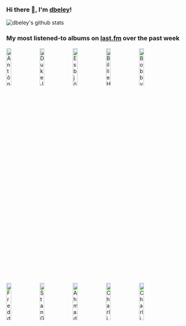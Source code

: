 ### Hi there 👋, I'm [dbeley](https://dbeley.ovh/en)!

![dbeley's github stats](https://github-readme-stats.vercel.app/api?username=dbeley)

### My most listened-to albums on [last.fm](https://www.last.fm/user/d_beley) over the past week

[<img src='https://lastfm.freetls.fastly.net/i/u/300x300/e559843d2219ba3894a9ff0d2d2fd447.jpg' width='16%' height='16%' alt='Antônio Carlos Jobim - The Composer Of Desafinado, Plays'>](https://www.last.fm/music/ant%25c3%25b4nio%2bcarlos%2bjobim/the%2bcomposer%2bof%2bdesafinado%252c%2bplays)&nbsp;
[<img src='https://lastfm.freetls.fastly.net/i/u/300x300/91f56f1ef9e351a42af6a908b4255aa3.jpg' width='16%' height='16%' alt='Duke Jordan - Flight to Jordan'>](https://www.last.fm/music/duke%2bjordan/flight%2bto%2bjordan)&nbsp;
[<img src='https://lastfm.freetls.fastly.net/i/u/300x300/b9bd542157ab44f19482514eab3e9e76.png' width='16%' height='16%' alt='Esbjörn Svensson Trio - Leucocyte'>](https://www.last.fm/music/esbj%25c3%25b6rn%2bsvensson%2btrio/leucocyte)&nbsp;
[<img src='https://lastfm.freetls.fastly.net/i/u/300x300/b255eed8ebf17624b1c2e62431645bc3.jpg' width='16%' height='16%' alt='Billie Holiday - Body and Soul'>](https://www.last.fm/music/billie%2bholiday/body%2band%2bsoul)&nbsp;
[<img src='https://lastfm.freetls.fastly.net/i/u/300x300/9f2d13adedefed75eba2f545fc65659d.jpg' width='16%' height='16%' alt='Bobby Timmons - This Here Is Bobby Timmons'>](https://www.last.fm/music/bobby%2btimmons/this%2bhere%2bis%2bbobby%2btimmons)&nbsp;
<br>
[<img src='https://lastfm.freetls.fastly.net/i/u/300x300/878e16f63bd1ccb172f7489e5acdca9a.jpg' width='16%' height='16%' alt='Freddie Hubbard - Backlash'>](https://www.last.fm/music/freddie%2bhubbard/backlash)&nbsp;
[<img src='https://lastfm.freetls.fastly.net/i/u/300x300/85be0b3d6ec6443dc471fe1bfb96ec5a.jpg' width='16%' height='16%' alt='Stan Getz & The Oscar Peterson Trio - Stan Getz and the Oscar Peterson Trio'>](https://www.last.fm/music/stan%2bgetz%2b%2526%2bthe%2boscar%2bpeterson%2btrio/stan%2bgetz%2band%2bthe%2boscar%2bpeterson%2btrio)&nbsp;
[<img src='https://lastfm.freetls.fastly.net/i/u/300x300/4fa76654728b461ba22728681c046335.jpg' width='16%' height='16%' alt='Ahmad Jamal Trio - Complete Live At The Pershing Lounge 1958'>](https://www.last.fm/music/ahmad%2bjamal%2btrio/complete%2blive%2bat%2bthe%2bpershing%2blounge%2b1958)&nbsp;
[<img src='https://lastfm.freetls.fastly.net/i/u/300x300/febd42a4796f4c42ccbd55513e0268ec.png' width='16%' height='16%' alt='Charlie Parker - Complete Jazz at Massey Hall'>](https://www.last.fm/music/charlie%2bparker/complete%2bjazz%2bat%2bmassey%2bhall)&nbsp;
[<img src='https://lastfm.freetls.fastly.net/i/u/300x300/a538a3928e674855966d346bc4caef36.jpg' width='16%' height='16%' alt='Charlie Parker - The Essence of Charlie Parker'>](https://www.last.fm/music/charlie%2bparker/the%2bessence%2bof%2bcharlie%2bparker)&nbsp;
<br>
